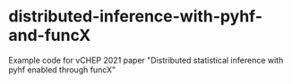 # distributed-inference-with-pyhf-and-funcX
Example code for vCHEP 2021 paper "Distributed statistical inference with pyhf enabled through funcX"
